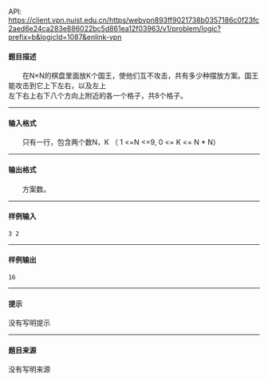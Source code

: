 API: https://client.vpn.nuist.edu.cn/https/webvpn893ff9021738b0357186c0f23fc2aed6e24ca283e886022bc5d861ea12f03963/v1/problem/logic?prefix=b&logicId=1087&enlink-vpn

#### 题目描述

　　在N×N的棋盘里面放K个国王，使他们互不攻击，共有多少种摆放方案。国王能攻击到它上下左右，以及左上  
左下右上右下八个方向上附近的各一个格子，共8个格子。

---

#### 输入格式

　　只有一行，包含两个数N，K （ 1 <=N <=9, 0 <= K <= N \* N）

---

#### 输出格式

　　方案数。

---

#### 样例输入
```
3 2
```

---

#### 样例输出
```
16
```

---

#### 提示

没有写明提示

---

#### 题目来源

没有写明来源